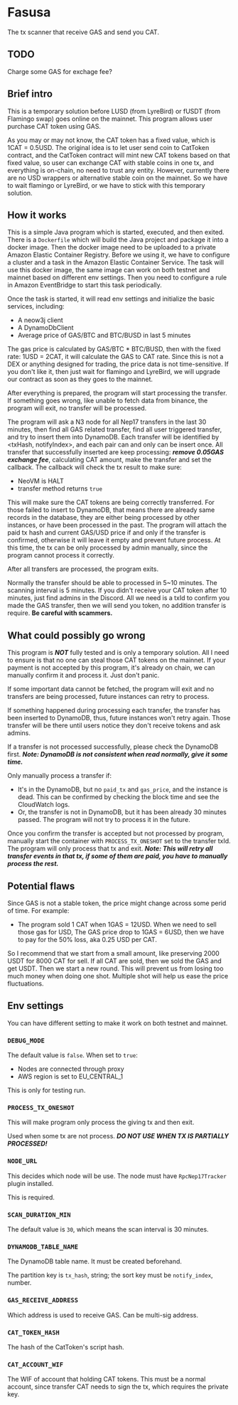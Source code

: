# Fasusa

The tx scanner that receive GAS and send you CAT.

## TODO

Charge some GAS for exchage fee?

## Brief intro

This is a temporary solution before LUSD (from LyreBird) or fUSDT (from Flamingo swap)
goes online on the mainnet. This program allows user purchase CAT token using GAS.

As you may or may not know, the CAT token has a fixed value, which is 1CAT = 0.5USD.
The original idea is to let user send coin to CatToken contract, and the CatToken contract
will mint new CAT tokens based on that fixed value, so user can exchange CAT with
stable coins in one tx, and everything is on-chain, no need to trust any entity.
However, currently there are no USD wrappers or alternative stable coin on the mainnet.
So we have to wait flamingo or LyreBird, or we have to stick with this temporary solution.

## How it works

This is a simple Java program which is started, executed, and then exited.
There is a `Dockerfile` which will build the Java project and package it into a docker image.
Then the docker image need to be uploaded to a private Amazon Elastic Container Registry.
Before we using it, we have to configure a cluster and a task in the Amazon Elastic
Container Service. The task will use this docker image, the same image can work on
both testnet and mainnet based on different env settings.
Then you need to configure a rule in Amazon EventBridge to start this task periodically.

Once the task is started, it will read env settings and initialize the basic services,
including:

+ A neow3j client
+ A DynamoDbClient
+ Average price of GAS/BTC and BTC/BUSD in last 5 minutes

The gas price is calculated by GAS/BTC * BTC/BUSD, then with the fixed rate: 1USD = 2CAT,
it will calculate the GAS to CAT rate. Since this is not a DEX or anything designed
for trading, the price data is not time-sensitive. If you don't like it, then just wait
for flamingo and LyreBird, we will upgrade our contract as soon as they goes to the mainnet.

After everything is prepared, the program will start processing the transfer.
If something goes wrong, like unable to fetch data from binance, the program will
exit, no transfer will be processed. 

The program will ask a N3 node for all Nep17 transfers in the last 30 minutes, then
find all GAS related transfer, find all user triggered transfer, and try to insert them
into DynamoDB. Each transfer will be identified by <txHash, notifyIndex>, and each
pair can and only can be insert once. All transfer that successfully inserted are keep
processing: ***remove 0.05GAS exchange fee***, calculating CAT amount, make the 
transfer and set the callback. The callback will check the tx result to make sure:

+ NeoVM is HALT
+ transfer method returns `true`

This will make sure the CAT tokens are being correctly transferred. For those failed
to insert to DynamoDB, that means there are already same records in the database,
they are either being processed by other instances, or have been processed in the past.
The program will attach the paid tx hash and current GAS/USD price if and only if
the transfer is confirmed, otherwise it will leave it empty and prevent future process.
At this time, the tx can be only processed by admin manually, since the program cannot
process it correctly.

After all transfers are processed, the program exits.

Normally the transfer should be able to processed in 5~10 minutes. The scanning interval
is 5 minutes. If you didn't receive your CAT token after 10 minutes, just find admins
in the Discord. All we need is a txId to confirm you made the GAS transfer, then
we will send you token, no addition transfer is require. **Be careful with scammers.**

## What could possibly go wrong

This program is ***NOT*** fully tested and is only a temporary solution.
All I need to ensure is that no one can steal those CAT tokens on the mainnet.
If your payment is not accepted by this program, it's already on chain, we
can manually confirm it and process it. Just don't panic.

If some important data cannot be fetched, the program will exit and no transfers
are being processed, future instances can retry to process.

If something happened during processing each transfer, the transfer has been
inserted to DynamoDB, thus, future instances won't retry again. Those transfer
will be there until users notice they don't receive tokens and ask admins.

If a transfer is not processed successfully, please check the DynamoDB first.
***Note: DynamoDB is not consistent when read normally, give it some time.***

Only manually process a transfer if:

+ It's in the DynamoDB, but no `paid_tx` and `gas_price`, and the instance is dead.
  This can be confirmed by checking the block time and see the CloudWatch logs.
+ Or, the transfer is not in DynamoDB, but it has been already 30 minutes passed.
  The program will not try to process it in the future.

Once you confirm the transfer is accepted but not processed by program, manually
start the container with `PROCESS_TX_ONESHOT` set to the transfer txId. The program
will only process that tx and exit.
***Note: This will retry all transfer events in that tx, if some of them are paid,
you have to manually process the rest.***


## Potential flaws

Since GAS is not a stable token, the price might change across some perid of time.
For example:
+ The program sold 1 CAT when 1GAS = 12USD. When we need to sell those gas for USD,
  The GAS price drop to 1GAS = 6USD, then we have to pay for the 50% loss, aka 0.25 USD
  per CAT.

So I recommend that we start from a small amount, like preserving 2000 USDT for 8000 CAT for sell.
If all CAT are sold, then we sold the GAS and get USDT. Then we start a new round.
This will prevent us from losing too much money when doing one shot. Multiple shot will
help us ease the price fluctuations.

## Env settings

You can have different setting to make it work on both testnet and mainnet.

### `DEBUG_MODE`

The default value is `false`. When set to `true`:
+ Nodes are connected through proxy
+ AWS region is set to EU_CENTRAL_1

This is only for testing run.

### `PROCESS_TX_ONESHOT`

This will make program only process the giving tx and then exit.

Used when some tx are not process. ***DO NOT USE WHEN TX IS PARTIALLY PROCESSED!***

### `NODE_URL`

This decides which node will be use. The node must have `RpcNep17Tracker` plugin installed.

This is required. 

### `SCAN_DURATION_MIN`

The default value is `30`, which means the scan interval is 30 minutes.

### `DYNAMODB_TABLE_NAME`

The DynamoDB table name. It must be created beforehand.

The partition key is `tx_hash`, string; the sort key must be `notify_index`, number.

### `GAS_RECEIVE_ADDRESS`

Which address is used to receive GAS. Can be multi-sig address.


### `CAT_TOKEN_HASH`

The hash of the CatToken's script hash.

### `CAT_ACCOUNT_WIF`

The WIF of account that holding CAT tokens. This must be a normal account,
since transfer CAT needs to sign the tx, which requires the private key.


